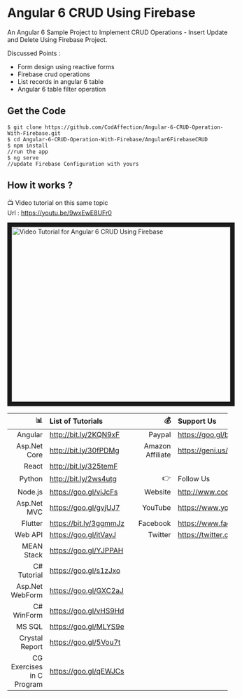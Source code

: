 # Angular 6 CRUD Using Firebase
An Angular 6 Sample Project to Implement CRUD Operations - Insert Update and Delete Using Firebase Project.

Discussed Points :
- Form design using reactive forms
- Firebase crud operations 
- List records in angular 6 table
- Angular 6 table filter operation

## Get the Code

```
$ git clone https://github.com/CodAffection/Angular-6-CRUD-Operation-With-Firebase.git
$ cd Angular-6-CRUD-Operation-With-Firebase/Angular6FirebaseCRUD
$ npm install
//run the app
$ ng serve
//update Firebase Configuration with yours
```

 ## How it works ?
  
 :tv: Video tutorial on this same topic  
 Url : https://youtu.be/9wxEwE8UFr0 
 
<a href="http://www.youtube.com/watch?feature=player_embedded&v=9wxEwE8UFr0
" target="_blank"><img src="http://img.youtube.com/vi/9wxEwE8UFr0/0.jpg" 
alt="Video Tutorial for Angular 6 CRUD Using Firebase" width="500" height="400" border="10" /></a>


| :bar_chart:               |  List of Tutorials   |   | :moneybag:           | Support Us                           |
|--------------------------:|:---------------------|---|---------------------:|:-------------------------------------|
| Angular                   |http://bit.ly/2KQN9xF |   |Paypal                | https://goo.gl/bPcyXW                |
| Asp.Net Core              |http://bit.ly/30fPDMg |   |Amazon   Affiliate    | https://geni.us/JDzpE                |
| React                     |http://bit.ly/325temF |   |
| Python                    |http://bit.ly/2ws4utg |   | :point_right:        | Follow Us                            |
| Node.js                   |https://goo.gl/viJcFs |   |Website               |http://www.codaffection.com          |
| Asp.Net MVC               |https://goo.gl/gvjUJ7 |   |YouTube               |https://www.youtube.com/codaffection  |
| Flutter                   |https://bit.ly/3ggmmJz|   |Facebook              |https://www.facebook.com/codaffection |
| Web API                   |https://goo.gl/itVayJ |   |Twitter               |https://twitter.com/CodAffection      |
| MEAN Stack                |https://goo.gl/YJPPAH |   |
| C# Tutorial               |https://goo.gl/s1zJxo |   |
| Asp.Net WebForm           |https://goo.gl/GXC2aJ |   |
| C# WinForm                |https://goo.gl/vHS9Hd |   |
| MS SQL                    |https://goo.gl/MLYS9e |   |
| Crystal Report            |https://goo.gl/5Vou7t |   |
| CG Exercises in C Program |https://goo.gl/qEWJCs |   |
